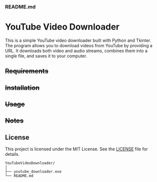 ### README.md

# YouTube Video Downloader

This is a simple YouTube video downloader built with Python and Tkinter. 
The program allows you to download videos from YouTube by providing a URL. 
It downloads both video and audio streams, combines them into a single file, and saves it to your computer.

## ~~Requirements~~

## ~~Installation~~

## ~~Usage~~

## ~~Notes~~

## License

This project is licensed under the MIT License. See the [LICENSE](LICENSE) file for details.

```
YouTubeVideoDownloader/
│
├── youtube_downloader.exe
└── README.md
```
